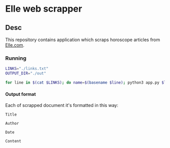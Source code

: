 # Elle web scrapper

## Desc
This repository contains application which scraps horoscope articles from [Elle.com](https://www.elle.com/it/oroscopo/).

### Running
```bash
LINKS="./links.txt"
OUTPUT_DIR="./out"

for line in $(cat $LINKS); do name=$(basename $line); python3 app.py $line > $OUTPUT_DIR/$name  ; done
```

#### Output format
Each of scrapped document it's formatted in this way:
```
Title

Author

Date

Content
```
